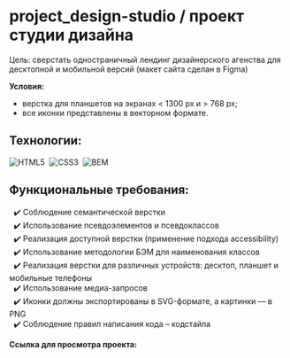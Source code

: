 # project_design-studio / проект студии дизайна
Цель: сверстать одностраничный лендинг дизайнерского агенства для десктопной и мобильной версий (макет сайта сделан в Figma)

**Условия:**
- верстка для планшетов на экранах < 1300 px и > 768 px;
- все иконки представлены в векторном формате.

## Технологии:
<img src="https://img.shields.io/badge/HTML5-red?logo=html5&logoColor=white" alt="HTML5"/>&nbsp;
<img src="https://img.shields.io/badge/CSS3-blue?logo=css3&logoColor=white" alt="CSS3"/>&nbsp;
<img src="https://img.shields.io/badge/BEM-18d0ff?logo=bem&logoColor=white" alt="BEM"/>&nbsp;

## Функциональные требования:
&nbsp; :heavy_check_mark: Соблюдение семантической верстки <br>
&nbsp; :heavy_check_mark: Использование псевдоэлементов и псевдоклассов <br>
&nbsp; :heavy_check_mark: Реализация доступной верстки (применение подхода accessibility) <br>
&nbsp; :heavy_check_mark: Использование методологии БЭМ для наименования классов <br>
&nbsp; :heavy_check_mark: Реализация верстки для различных устройств: десктоп, планшет и мобильные телефоны <br>
&nbsp; :heavy_check_mark: Использование медиа-запросов <br>
&nbsp; :heavy_check_mark: Иконки должны экспортированы в SVG-формате, а картинки — в PNG <br>
&nbsp; :heavy_check_mark: Соблюдение правил написания кода – кодстайла <br>

**Ссылка для просмотра проекта:** 